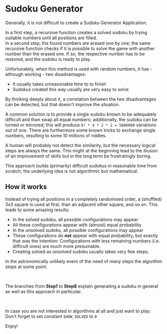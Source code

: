 # Sudoku Generator

Generally, it is not difficult to create a Sudoku Generator Application.

In a first step, a recursive function creates a solved sudoku
by trying suitable numbers until all positions are filled.  
In a second step, the found numbers are erased one by one;
the same recursive function checks if it is possible to solve
the game with another number than the erased one.
If so, the respective number has to be restored, and the
sudoku is ready to play.

Unfortunately, when this method is used with random numbers,
it has - although working - two disadvantages:
- It usually takes unreasonable time to to finish
- Sudokus created this way usually are very easy to solve

By thinking deeply about it, a correlation
between the two disadvantages can be detected, but that
doesn't improve the situation.

A common solution is to provide a single sudoku
known to be adequately difficult and than swap all equal numbers;
additionally, the sudoku can be turned or mirrored;
this will produce `9! * 4 * 2 * 2 = 5806080` variations out of one.
There are furthermore some known tricks to exchange
single numbers, resulting to some 10 millions of riddles.

A human will probably not detect the similarity,
but the necessary logical steps are always the same.
This might at the beginning lead to the illusion of an improvement
of skills but in the long term be frustratingly boring.
<br>

This approach builds (primarily) difficult sudokus
in reasonable time from scratch; the underlying idea is not
algorithmic but mathematical.

## How it works

Instead of trying all positions in a completely randomised order,
a (shuffled) 3x3 square is used at first, than an adjacent
other square, and so on.
This leads to some amazing results:
- In the solved sudoku, all possible configurations may appear
- All these configurations appear with (almost) equal probability
- In the unsolved sudoku, all possible configurations may appear
- These configurations do **not** appear with equal probability,
but exactly that was the intention:
Configurations with less remaining numbers (i.e. difficult ones)
are much more presumable.
- Creating solved as unsolved sudoku usually takes very few steps.

In the astronomically unlikely event of the need of many steps
the algorithm stops at some point.

&nbsp;

The branches from **Step1** to **Step8** explain generating a sudoku in general
as well as this approach in particular.

&nbsp;

In case you are not interested in algorithms at all and just want to play:  
Don't forget to set constant `SHOW_SOLVED` to `0`

Enjoy!
